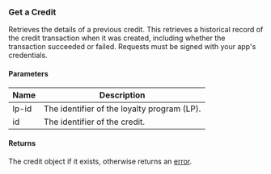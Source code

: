 ### Get a Credit

Retrieves the details of a previous credit. This retrieves a historical record of the credit transaction when it was created, including whether the transaction succeeded or failed. Requests must be signed with your app's credentials.

#### Parameters

<table>
    <thead>
        <tr>
            <th>Name</th>
            <th>Description</th>
        </tr>
    </thead>
    <tbody>
        <tr>
            <td>lp-id</td>
            <td>The identifier of the loyalty program (LP).</td>
        </tr>
        <tr>
            <td>id</td>
            <td>The identifier of the credit.</td>
        </tr>
    </tbody>
</table>

#### Returns

The credit object if it exists, otherwise returns an [error](./?doc=reference-manual#errors).


